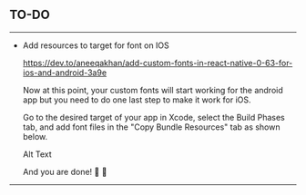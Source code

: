## TO-DO

---

- Add resources to target for font on IOS

  https://dev.to/aneeqakhan/add-custom-fonts-in-react-native-0-63-for-ios-and-android-3a9e

  Now at this point, your custom fonts will start working for the android app but you need to do one last step to make it work for iOS.

  Go to the desired target of your app in Xcode, select the Build Phases tab, and add font files in the "Copy Bundle Resources" tab as shown below.

  Alt Text

  And you are done! 🎉 🎊

---
